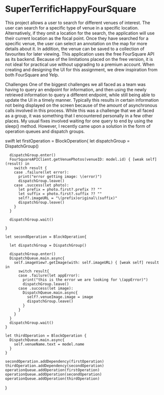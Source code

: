 # SuperTerrificHappyFourSquare

This project allows a user to search for different venues of interest. The user can search for a specific type of venue in a specific location. Alternatively, if they omit a location for the search, the application will use their current location as the focal point. Once they have searched for a specific venue, the user can select an annotation on the map for more details about it. In addition, the venue can be saved to a collection of favourites for later viewing. 
This application uses the free FourSquare API as its backend. Because of the limitations placed on the free version, it is not ideal for practical use without upgrading to a premium account. When creating and designing the UI for this assignment, we drew inspiration from both FourSquare and Yelp.

Challenges 
One of the biggest challenges we all faced as a team was having to query an endpoint for information, and then using the newly retrieved information to query a different endpoint, while still being able to update the UI in a timely manner. Typically this results in certain information not being displayed on the screen because of the amount of asynchronous calls involved in this process. While this was a challenge that we all faced as a group, it was something that I encountered personally in a few other places. My usual fixes involved waiting for one query to end by using the sleep() method. However, I recently came upon a solution in the form of operation queues and dispatch groups.

swift 
let firstOperation = BlockOperation{
      let dispatchGroup = DispatchGroup()
       
      dispatchGroup.enter()
      FourSquareAPIClient.getVenuePhotos(venueID: model.id) { [weak self] (result) in
        switch result {
        case .failure(let error):
          print("error getting image: \(error)")
          dispatchGroup.leave()
        case .success(let photo):
          let prefix = photo.first?.prefix ?? ""
          let suffix = photo.first?.suffix ?? ""
          self?.imageURL = "\(prefix)original\(suffix)"
          dispatchGroup.leave()
        }
      }
       
      dispatchGroup.wait()
       
    }
     
    let secondOperation = BlockOperation{
       
      let dispatchGroup = DispatchGroup()
       
      dispatchGroup.enter()
      DispatchQueue.main.async{
        self.imageView?.getImage(with: self.imageURL) { [weak self] result in
          switch result{
          case .failure(let appError):
            print("this is the error we are looking for \(appError)")
            dispatchGroup.leave()
          case .success(let image):
            DispatchQueue.main.async{
              self?.venueImage.image = image
              dispatchGroup.leave()
            }
          }
        }
      }
      dispatchGroup.wait()
    }
     
    let thirdOperation = BlockOperation {
      DispatchQueue.main.async{
        self.venueName.text = model.name
      }
    }
     
    secondOperation.addDependency(firstOperation)
    thirdOperation.addDependency(secondOperation)
    operationQueue.addOperation(firstOperation)
    operationQueue.addOperation(secondOperation)
    operationQueue.addOperation(thirdOperation)
  }
